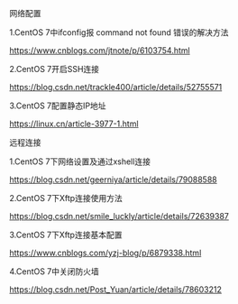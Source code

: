 网络配置

1.CentOS 7中ifconfig报 command not found 错误的解决方法

https://www.cnblogs.com/jtnote/p/6103754.html

2.CentOS 7开启SSH连接

https://blog.csdn.net/trackle400/article/details/52755571

3.CentOS 7配置静态IP地址

https://linux.cn/article-3977-1.html

远程连接

1.CentOS 7下网络设置及通过xshell连接

https://blog.csdn.net/geerniya/article/details/79088588

2.CentOS 7下Xftp连接使用方法

https://blog.csdn.net/smile_luckly/article/details/72639387

3.CentOS 7下Xftp连接基本配置

https://www.cnblogs.com/yzj-blog/p/6879338.html

4.CentOS 7中关闭防火墙

https://blog.csdn.net/Post_Yuan/article/details/78603212